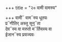 +++
title = "२० वामी वामस्य"

+++
वामी᳓ वाम᳓स्य धूतयः  
प्र᳓णीतिर् अस्तु सूनृ᳓ता  
देव᳓स्य वा मरुतो म᳓र्तियस्य वा  
ईजान᳓स्य प्रयज्यवः
